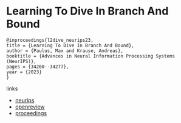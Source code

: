 # Learning To Dive In Branch And Bound

```
@inproceedings{l2dive_neurips23,
title = {Learning To Dive In Branch And Bound},
author = {Paulus, Max and Krause, Andreas},
booktitle = {Advances in Neural Information Processing Systems (NeurIPS)},
pages = {34260--34277},
year = {2023}
}
```

links
- [neurips](https://nips.cc/Conferences/2023/Schedule?showEvent=70739)
- [openreview](https://openreview.net/forum?id=iPTF2hON1C)
- [proceedings](https://papers.nips.cc//paper_files/paper/2023/hash/6bbda0824bcc20749f21510fd8b28de5-Abstract-Conference.html)
